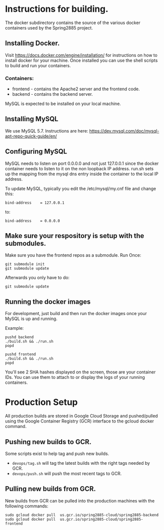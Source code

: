 # Instructions for building.

The docker subdirectory contains the source of the
various docker containers used by the Spring2885 project.

## Installing Docker.

Visit https://docs.docker.com/engine/installation/ for instructions
on how to install docker for your machine.  Once installed
you can use the shell scripts to build and run your containers.

### Containers:
* frontend - contains the Apache2 server and the frontend code.
* backend - contains the backend server.

MySQL is expected to be installed on your local machine.

## Installing MySQL

We use MySQL 5.7.  Instructions are here:
https://dev.mysql.com/doc/mysql-apt-repo-quick-guide/en/

## Configuring MySQL

MySQL needs to listen on port 0.0.0.0 and not just 127.0.0.1
since the docker container needs to listen to it on the non
loopback IP address.  run.sh sets up the mapping from the
mysql dns entry inside the container to the local IP address.

To update MySQL, typically you edit the /etc/mysql/my.cnf file
and change this:

```
bind-address	= 127.0.0.1
```

to:

```
bind-address	= 0.0.0.0
```

## Make sure your respository is setup with the submodules.


Make sure you have the frontend repos as a submodule.
Run Once:
```
git submodule init
git submodule update
```

Afterwards you only have to do:
```
git submodule update
```

## Running the docker images

For development, just build and then run the docker images
once your MySQL is up and running.

Example:
```
pushd backend
./build.sh && ./run.sh
popd

pushd frontend
./build.sh && ./run.sh
popd
```

You'll see 2 SHA hashes displayed on the screen, those are your
container IDs. You can use them to attach to or display the logs
of your running containers.

# Production Setup

All production builds are stored in Google Cloud Storage and pushed/pulled
using the Google Container Registry (GCR) interface to the gcloud docker
command.

## Pushing new builds to GCR.

Some scripts exist to help tag and push new builds.
* ```devops/tag.sh``` will tag the latest builds with the right
  tags needed by GCR.
* ```devops/push.sh``` will push the most recent tags to GCR.
  

## Pulling new builds from GCR.

New builds from GCR can be pulled into the production machines with
the following commands:

```
sudo gcloud docker pull  us.gcr.io/spring2885-cloud/spring2885-backend
sudo gcloud docker pull  us.gcr.io/spring2885-cloud/spring2885-frontend
```
